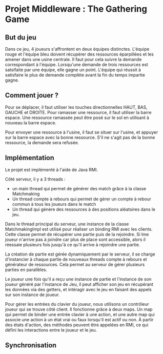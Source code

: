 # Projet Middleware : The Gathering Game

## But du jeu

Dans ce jeu, 4 joueurs s'affrontent en deux équipes distinctes. L'équipe rouge et l'équipe bleu doivent récupérer des ressources éparpillées et les amener 
dans une usine centrale. Il faut pour cela suivre la demande correspondant à l'équipe. Lorsqu'une demande de trois ressources est satsifaite par une équipe,
elle gagne un point. L'équipe qui réussit à satisfaire le plus de demande complète avant la fin du temps impartie gagne.

## Comment jouer ? 

Pour se déplacer, il faut utiliser les touches directionnelles HAUT, BAS, GAUCHE et DROITE. Pour ramasser une ressource, il faut utiliser la barre espace.
Une ressource ramassée peut être posé sur le sol en utilisant à nouveau la barre espace.  

Pour envoyer une ressource à l'usine, il faut se situer sur l'usine, et appuyer sur la barre espace avec la bonne ressource. S'il ne s'agit pas de
la bonne ressource, la demande sera refusée.

## Implémentation

Le projet est implémenté à l'aide de Java RMI.  

Côté serveur, il y a 3 threads : 
- un main thread qui permet de générer des match grâce à la classe Matchmaking
- Un thread compte à rebours qui permet de gérer un compte à rebour commun à tous les joueurs dans le match
- Un thread qui génère des ressources à des positions aléatoires dans le jeu.  

Dans le thread principal du serveur, une instance de la classe MatchmakingImpl est utilisé pour réaliser un binding RMI avec les clients. Cette classe
permet de récupérer une partie puis de la rejoindre. Si lme joueur n'arrive pas à joindre car plus de place sont accessible, alors il réessaie plusieurs fois jusqu'à
ce qu'il arrive à rejoindre une partie.

La création de partie est gérée dynamiquement par le serveur, il se charge d'instancier à chaque partie de nouveaux threads compte à rebours et générateur de ressources. Cela permet 
au serveur de gérer plusieurs parties en parallèles.

Le joueur une fois qu'il a reçu une instance de partie et l'instance de son joueur généré par l'instance de Jeu, il peut afficher son jeu en récupérant les données via des getters, et intéragir avec le jeu
en faisant des appels sur son instance de joueur.  

Pour gérer les entrées du clavier du joueur, nous utilisons un contrôleur joueur qui se trouve côté client. Il fonctionne grâce à deux maps. Un map qui
permet de binder une entrée clavier à une action, et une autre map qui associe une action à un état vrai ou faux lorsqu'il est actif ou non. À partir des états d'action,
des méthodes peuvent être appelées en RMI, ce qui défini les interactions entre le joueur et le jeu.  



## Synchronisation

